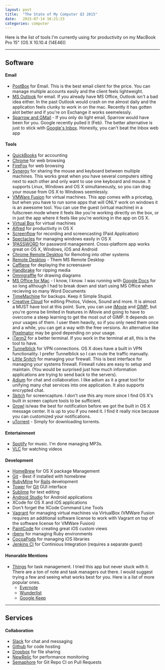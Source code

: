 ```yaml
---
layout: post
title:  "The State of My Computer Q3 2015"
date:   2015-07-14 16:21:23
categories: computer
---
```

Here is the list of tools I'm currently using for productivity on my MacBook Pro 15" (OS X 10.10.4 (14E46))

* * *

## Software


#### Email

- [PostBox](https://www.postbox-inc.com/) for Email. This is the best email client for the price. You can manage multiple accounts easily and the client feels lightweight. 
- [MS Outlook](https://products.office.com/en-us/mac/microsoft-office-for-mac?pid=) for email. If you already have MS Office, Outlook isn't a bad idea either. In the past Outlook would crash on me almost daily and the application feels clunky to work in on the mac. Recently it has gotten alot better and if you're on Exchange it works seemelessly. 
- [Sparrow and GMail](http://www.macrumors.com/2015/02/17/google-pulls-sparrow/) - If you only do light email, Sparrow would have been for you. Google recently pulled it (Feb). The better alternative is just to stick with [Google's Inbox](https://inbox.google.com/). Honestly, you can't beat the Inbox web app

#### Tools

- [QuickBooks](http://quickbooks.intuit.com/) for accounting
- [Chrome](http://www.google.com/chrome/) for web browsing 
- [FireFox](https://www.mozilla.org/en-US/firefox/new/) for web browsing
- [Synergy](http://synergy-project.org/) for sharing the mouse and keyboard between multiple machines. This works great when you have several computers sitting next to each other and only want to use one keyboard and mouse. It supports Linux, Windows and OS X simultaneously, so you can drag your mouse from OS X to Windows seemlessly.
- [VMWare Fusion](http://www.vmware.com/products/fusion) for virtual machines. This app comes with a pricetag, but when you have to run some apps that will ONLY work on windows it is an awesome tool. You can use the guest (virtual machine) in a fullscreen mode where it feels like you're working directly on the box, or in just the app where it feels like you're working in the app on OS X.
- [Virtual Box](https://www.virtualbox.org/wiki/Downloads) for virtual machines
- [Alfred](http://www.alfredapp.com/) for productivity in OS X
- [Screenflow](http://www.telestream.net/screenflow/overview.htm) for recording and screencasting (Paid Application)
- [Spectacles](http://spectacleapp.com/) for managing windows easily in OS X
- [1PASSWORD](https://agilebits.com/onepassword) for password management. Cross-platform app works great on OS X, Windows, iOS and Android
- [Chrome Remote Desktop](https://chrome.google.com/webstore/detail/chrome-remote-desktop/gbchcmhmhahfdphkhkmpfmihenigjmpp?hl=en) for Remoting into other systems
- [Remote Desktop](https://itunes.apple.com/us/app/microsoft-remote-desktop/id715768417?mt=12) - Them MS Remote Desktop
- [Caffiene](http://lightheadsw.com/caffeine/) for deplaying the screensaver
- [Handbrake](https://handbrake.fr/) for ripping media
- [Omnigraffle](https://www.omnigroup.com/omnigraffle) for drawing diagrams
- [MS Office for Mac](https://products.office.com/en-us/mac/microsoft-office-for-mac?pid=) - I know, I know. I was running with [Google Docs](https://www.google.com/docs/about/) for so long although I had to break down and start using MS Office when recieving so many Word Documents
- [TimeMachine](https://support.apple.com/en-us/HT201250) for backups. Keep it Simple Stupid. 
- [Creative Cloud](http://www.adobe.com/creativecloud.html) for editing Photos, Videos, Sound and more. It is almost a MUST have tool at this point. Sure, you can use [iMovie](https://www.apple.com/mac/imovie/) and [GIMP](http://www.gimp.org/), but you're gonna be limited in features in iMovie and going to have to overcome a steep learning to get the most out of GIMP. It depends on your usages of them. I user them heavily, so if you only need them once and a while, you can get a way with the free versions. An alternative like [Pixelmator](http://www.pixelmator.com/mac/) may be good depending on your usage.
- [iTerm2](https://www.iterm2.com/) for a better terminal. If you work in the terminal at all, this is the tool to have. 
- [Tunnelblick](https://code.google.com/p/tunnelblick/) for VPN connections. OS X does have a built in VPN functionality. I prefer Tunnelblick so I can route the traffic manually.
- [Little Snitch](https://www.obdev.at/products/littlesnitch/index.html) for managing your firewall. This is best interface for managing your systems firewall. Firewall rules are easy to setup and maintain. (You would be surprised just how much information applications are trying to send back to the servers). 
- [Adium](http://adium.im/) for chat and collaboration. I like adium as it a great tool for unifying many chat services into one application. It also supports encrypted chat. 
- [Skitch](https://itunes.apple.com/us/app/skitch/id425955336?mt=12) for screencapture. I don't use this any more since I find OS X's built in screen capture tools to be sufficient. 
- [Growl](http://growl.info/) is/was the best for notification before we got the built in OS X message center. It is up to you if you need it. I find it really nice because you can customized your notifications. 
- [uTorrent](http://www.utorrent.com/) - Simply for downloading torrents.

#### Entertainment 

- [Spotify](https://www.spotify.com/us/) for music. I'm done managing MP3s. 
- [VLC](http://www.videolan.org/vlc/index.html) for watching videos

#### Development

- [HomeBrew](http://brew.sh/) for OS X package Management
- [Git](https://git-scm.com/) - Best if installed with homebrew
- [RubyMine](https://www.jetbrains.com/ruby/) for [Rails](http://rubyonrails.org/) development
- [Tower](http://www.git-tower.com/) for [Git](https://git-scm.com/) GUI interface
- [Sublime](http://www.sublimetext.com/) for text editing
- [Android Studio](https://developer.android.com/sdk/index.html) for Android applications
- XCode for OS X and iOS applications
- Don't forget the XCode Command Line Tools
- [Vagrant](https://www.vagrantup.com/) for managing virtual machines via VirtualBox (VMWare Fusion requires an additional software license to work with Vagrant on top of the software license for VMWare Fusion)
- [PaintCode](http://www.paintcodeapp.com/) for creating great iOS custom views
- [rbenv](https://github.com/sstephenson/rbenv) for managing Ruby environments
- [CocoaPods](https://cocoapods.org/) for managing iOS libraries
- [Jenkins CI](https://jenkins-ci.org/) for Continious Integration (requires a separate guest)

#### Honorable Mentions

- [Things](https://culturedcode.com/things/) for task management. I tried this app but never stuck with it. There are a ton of note and task managers out there. I would suggest trying a few and seeing what works best for you. Here is a list of more popular ones.
  - [Evernote](https://evernote.com/)
  - [Wunderlist](https://www.wunderlist.com/)
  - [Google Keep](https://chrome.google.com/webstore/detail/google-keep-notes-and-lis/hmjkmjkepdijhoojdojkdfohbdgmmhki?hl=en)

* * *

## Services

#### Collaboration

- [Slack](https://slack.com/) for chat and messaging
- [Github](https://github.com/) for code hosting
- [Dropbox](https://www.dropbox.com/) for file sharing
- [NewRelic](http://newrelic.com/) for performance monitoring
- [Semaphore](https://semaphoreci.com/) for Git Repo CI on Pull Requests









